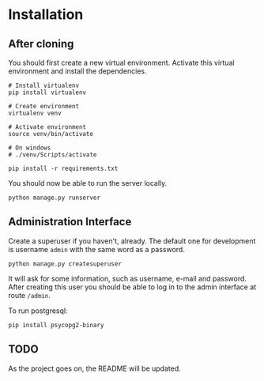 # Installation

## After cloning

You should first create a new virtual environment. Activate this virtual environment and install the dependencies.

```cli
# Install virtualenv
pip install virtualenv

# Create environment
virtualenv venv

# Activate environment
source venv/bin/activate

# On windows
# ./venv/Scripts/activate
```

```cli
pip install -r requirements.txt
```

You should now be able to run the server locally.

```cli
python manage.py runserver
```

## Administration Interface

Create a superuser if you haven't, already.
The default one for development is username `admin` with the same word as a password.

```cli
python manage.py createsuperuser
```

It will ask for some information, such as username, e-mail and password.
After creating this user you should be able to log in to the admin interface at route `/admin`.

To run postgresql:

```cli
pip install psycopg2-binary
```

## TODO

As the project goes on, the README will be updated.
